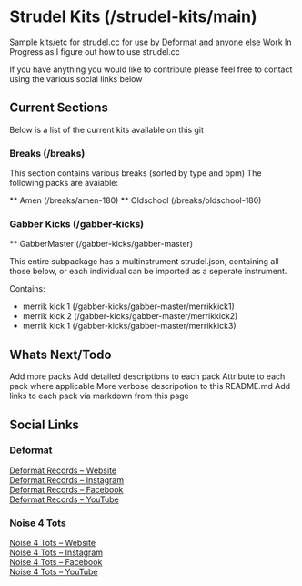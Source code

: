 # Strudel Kits (/strudel-kits/main)

Sample kits/etc for strudel.cc for use by Deformat and anyone else
Work In Progress as I figure out how to use strudel.cc

If you have anything you would like to contribute
please feel free to contact using the various social links below

## Current Sections

Below is a list of the current kits available on this git

### Breaks (/breaks)

This section contains various breaks (sorted by type and bpm)
The following packs are avaiable:

** Amen (/breaks/amen-180)
** Oldschool (/breaks/oldschool-180)

### Gabber Kicks (/gabber-kicks)

** GabberMaster (/gabber-kicks/gabber-master)

This entire subpackage has a multinstrument strudel.json, containing all those below,
or each individual can be imported as a seperate instrument.

Contains:
* merrik kick 1 (/gabber-kicks/gabber-master/merrikkick1)
* merrik kick 2 (/gabber-kicks/gabber-master/merrikkick2)
* merrik kick 1 (/gabber-kicks/gabber-master/merrikkick3)

## Whats Next/Todo

Add more packs
Add detailed descriptions to each pack
Attribute to each pack where applicable
More verbose descripotion to this README.md
Add links to each pack via markdown from this page

## Social Links

### Deformat
[Deformat Records – Website](https://www.deformatrecords.com/)  
[Deformat Records – Instagram](https://www.instagram.com/deformat.records/)  
[Deformat Records – Facebook](https://www.facebook.com/deformat.records/)  
[Deformat Records – YouTube](https://www.youtube.com/@deformat)

### Noise 4 Tots
[Noise 4 Tots – Website](https://www.deformatrecords.com/artist/noise-4-tots/)  
[Noise 4 Tots – Instagram](https://www.instagram.com/noise4tots/)  
[Noise 4 Tots – Facebook](https://www.facebook.com/noise4tots)  
[Noise 4 Tots – YouTube](https://www.youtube.com/@noise4tots)  